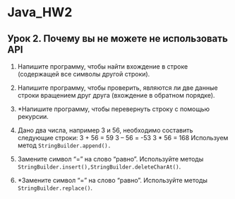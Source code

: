 # Java_HW2

## Урок 2. Почему вы не можете не использовать API

1. Напишите программу, чтобы найти вхождение в строке (содержащей все символы другой строки).

2. Напишите программу, чтобы проверить, являются ли две данные строки вращением друг друга (вхождение в обратном порядке).

3. *Напишите программу, чтобы перевернуть строку с помощью рекурсии.

4. Дано два числа, например 3 и 56, необходимо составить следующие строки: 3 + 56 = 59 3 – 56 = -53 3 * 56 = 168 Используем метод `StringBuilder.append().`

5. Замените символ “=” на слово “равно”. Используйте методы `StringBuilder.insert(),StringBuilder.deleteCharAt()`.

6. *Замените символ “=” на слово “равно”. Используйте методы `StringBuilder.replace()`.
